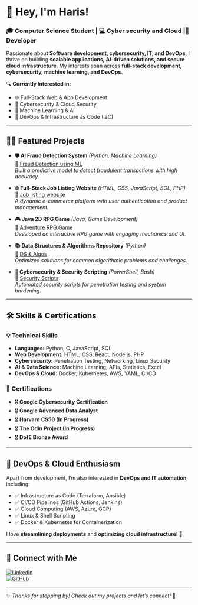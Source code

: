 # 👋 Hey, I'm Haris!  
### 🎓 Computer Science Student | 💻 Cyber security and Cloud |🚀 Developer

Passionate about **Software development, cybersecurity, IT, and DevOps**, I thrive on building **scalable applications, AI-driven solutions, and secure cloud infrastructure**. My interests span across **full-stack development, cybersecurity, machine learning, and DevOps**.  

🔍 **Currently Interested in:**   
- 🌐 Full-Stack Web & App Development  
- 🔐 Cybersecurity & Cloud Security  
- 🤖 Machine Learning & AI  
- 🚀 DevOps & Infrastructure as Code (IaC)
  
---

## 👨‍💻 Featured Projects  

- **🛡 AI Fraud Detection System** _(Python, Machine Learning)_  
  🔗 [Fraud Detection using ML](https://github.com/Ha0Ris5/AI-Fraud-Detection-System)  
  *Built a predictive model to detect fraudulent transactions with high accuracy.*  

- **🌐 Full-Stack Job Listing Website** _(HTML, CSS, JavaScript, SQL, PHP)_  
  🔗 [Job listing website](https://github.com/Ha0Ris5/Fullstack-Job-advertisement-website)  
  *A dynamic e-commerce platform with user authentication and product management.*  

- **🎮 Java 2D RPG Game** _(Java, Game Development)_  
  🔗 [Adventure RPG Game](https://github.com/haris-github/Java-RPG-Game)  
  *Developed an interactive RPG game with engaging mechanics and UI.*  

- **📚 Data Structures & Algorithms Repository** _(Python)_  
  🔗 [DS & Algos](https://github.com/haris-github/DSA-Practice)  
  *Optimized solutions for common algorithmic problems and challenges.*  

- **🔐 Cybersecurity & Security Scripting** _(PowerShell, Bash)_  
  🔗 [Security Scripts](https://github.com/haris-github/Cybersecurity-Scripts)  
  *Automated security scripts for penetration testing and system hardening.*  

---

## 🛠 Skills & Certifications  

### 💡 Technical Skills  
- **Languages:** Python, C, JavaScript, SQL  
- **Web Development:** HTML, CSS, React, Node.js, PHP  
- **Cybersecurity:** Penetration Testing, Networking, Linux Security  
- **AI & Data Science:** Machine Learning, APIs, Statistics, Excel  
- **DevOps & Cloud:** Docker, Kubernetes, AWS, YAML, CI/CD  

### 📜 Certifications  
- 🎖 **Google Cybersecurity Certification**  
- 🎖 **Google Advanced Data Analyst**   
- 🎖 **Harvard CS50 (In Progress)**
- 🎖 **The Odin Project (In Progress)**
- 🎖 **DofE Bronze Award**  

---

## 🚀 DevOps & Cloud Enthusiasm  

Apart from development, I’m also interested in **DevOps and IT automation**, including:  
- ✅ Infrastructure as Code (Terraform, Ansible)  
- ✅ CI/CD Pipelines (GitHub Actions, Jenkins)  
- ✅ Cloud Computing (AWS, Azure, GCP)  
- ✅ Linux & Shell Scripting  
- ✅ Docker & Kubernetes for Containerization  

I love **streamlining deployments** and **optimizing cloud infrastructure**! 🚀  

---

## 🤝 Connect with Me  

[![LinkedIn](https://img.shields.io/badge/LinkedIn-0077B5?style=for-the-badge&logo=linkedin)](https://www.linkedin.com/in/haris-m-9a220a283/)  
[![GitHub](https://img.shields.io/badge/GitHub-000?style=for-the-badge&logo=github)](https://github.com/haris-github)  

---

✨ *Thanks for stopping by! Check out my projects and let’s connect!* 🚀  

